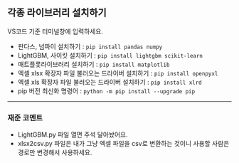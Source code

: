 ## 각종 라이브러리 설치하기
VS코드 기준 터미널창에 입력하세요.
- 판다스, 넘파이 설치하기 : `pip install pandas numpy`
- LightGBM, 사이킷 설치하기 : `pip install lightgbm scikit-learn`
- 매트플롯라이브러리 설치하기 : `pip install matplotlib`
- 엑셀 xlsx 확장자 파일 불러오는 드라이버 설치하기 : `pip install openpyxl`
- 엑셀 xls 확장자 파일 불러오는 드라이버 설치하기 : `pip install xlrd`
- pip 버전 최신화 명령어 : `python -m pip install --upgrade pip`

***

### 재준 코멘트
- LightGBM.py 파일 열면 주석 달아놨어요.
- xlsx2csv.py 파일은 내가 그냥 엑셀 파일을 csv로 변환하는 것이니 사용할 사람은 경로만 변경해서 사용하세요.
